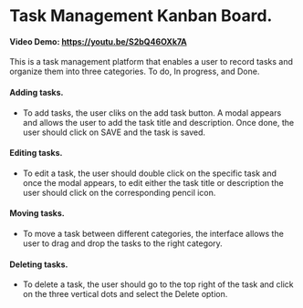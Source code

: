 # Task Management Kanban Board.
#### Video Demo: https://youtu.be/S2bQ46OXk7A
This is a task management platform that enables a user to record tasks and organize them into three categories. To do, In progress, and Done. 

#### Adding tasks.
- To add tasks, the user cliks on the add task button.
A modal appears and allows the user to add the task title and description. Once done, the user should click on SAVE and the task is saved.

#### Editing tasks.
- To edit a task, the user should double click on the specific task and once the modal appears, to edit either the task title or description
the user should click on the corresponding pencil icon.

#### Moving tasks.
- To move a task between different categories, the interface allows the user to drag and drop the tasks to the right category.

#### Deleting tasks.
- To delete a task, the user should go to the top right of the task and click on the three vertical dots and select the Delete option.
